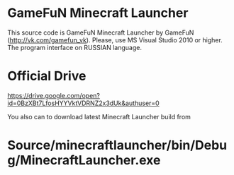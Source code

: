 # GameFuN Minecraft Launcher
This source code is GameFuN Minecraft Launcher by GameFuN (http://vk.com/gamefun_vk). 
Please, use MS Visual Studio 2010 or higher. 
The program interface on RUSSIAN language.

# Official Drive
https://drive.google.com/open?id=0BzXBt7LfosHYYVktVDRNZ2x3dUk&authuser=0

You also can to download latest Minecraft Launcher build from 
# Source/minecraftlauncher/bin/Debug/MinecraftLauncher.exe
